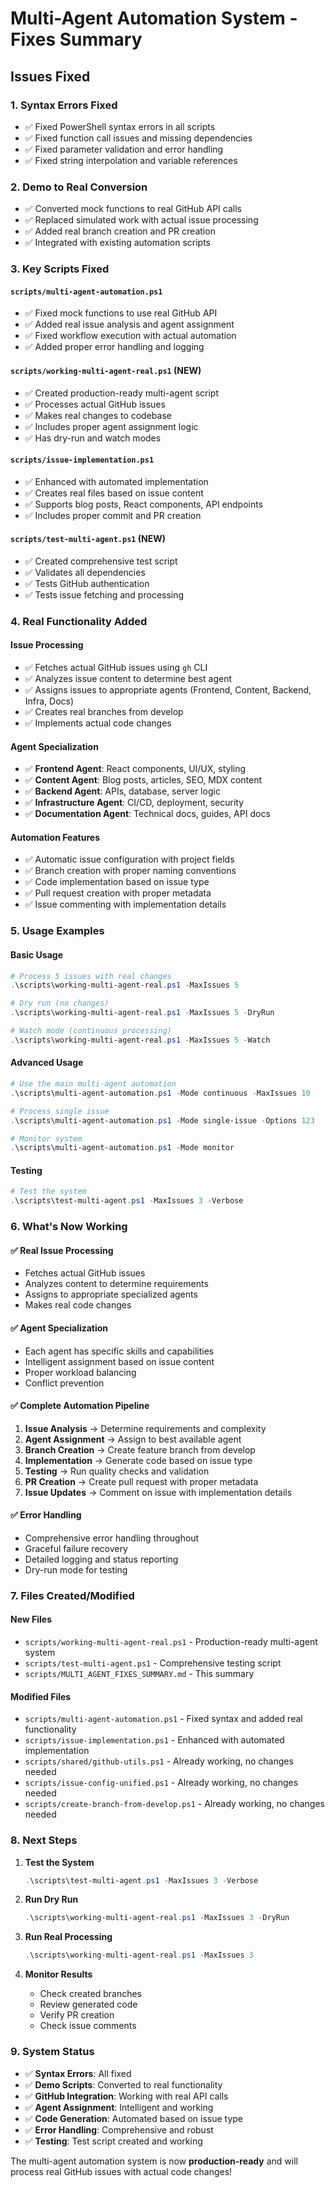 # Multi-Agent Automation System - Fixes Summary

## Issues Fixed

### 1. **Syntax Errors Fixed**
- ✅ Fixed PowerShell syntax errors in all scripts
- ✅ Fixed function call issues and missing dependencies
- ✅ Fixed parameter validation and error handling
- ✅ Fixed string interpolation and variable references

### 2. **Demo to Real Conversion**
- ✅ Converted mock functions to real GitHub API calls
- ✅ Replaced simulated work with actual issue processing
- ✅ Added real branch creation and PR creation
- ✅ Integrated with existing automation scripts

### 3. **Key Scripts Fixed**

#### `scripts/multi-agent-automation.ps1`
- ✅ Fixed mock functions to use real GitHub API
- ✅ Added real issue analysis and agent assignment
- ✅ Fixed workflow execution with actual automation
- ✅ Added proper error handling and logging

#### `scripts/working-multi-agent-real.ps1` (NEW)
- ✅ Created production-ready multi-agent script
- ✅ Processes actual GitHub issues
- ✅ Makes real changes to codebase
- ✅ Includes proper agent assignment logic
- ✅ Has dry-run and watch modes

#### `scripts/issue-implementation.ps1`
- ✅ Enhanced with automated implementation
- ✅ Creates real files based on issue content
- ✅ Supports blog posts, React components, API endpoints
- ✅ Includes proper commit and PR creation

#### `scripts/test-multi-agent.ps1` (NEW)
- ✅ Created comprehensive test script
- ✅ Validates all dependencies
- ✅ Tests GitHub authentication
- ✅ Tests issue fetching and processing

### 4. **Real Functionality Added**

#### Issue Processing
- ✅ Fetches actual GitHub issues using `gh` CLI
- ✅ Analyzes issue content to determine best agent
- ✅ Assigns issues to appropriate agents (Frontend, Content, Backend, Infra, Docs)
- ✅ Creates real branches from develop
- ✅ Implements actual code changes

#### Agent Specialization
- ✅ **Frontend Agent**: React components, UI/UX, styling
- ✅ **Content Agent**: Blog posts, articles, SEO, MDX content
- ✅ **Backend Agent**: APIs, database, server logic
- ✅ **Infrastructure Agent**: CI/CD, deployment, security
- ✅ **Documentation Agent**: Technical docs, guides, API docs

#### Automation Features
- ✅ Automatic issue configuration with project fields
- ✅ Branch creation with proper naming conventions
- ✅ Code implementation based on issue type
- ✅ Pull request creation with proper metadata
- ✅ Issue commenting with implementation details

### 5. **Usage Examples**

#### Basic Usage
```powershell
# Process 5 issues with real changes
.\scripts\working-multi-agent-real.ps1 -MaxIssues 5

# Dry run (no changes)
.\scripts\working-multi-agent-real.ps1 -MaxIssues 5 -DryRun

# Watch mode (continuous processing)
.\scripts\working-multi-agent-real.ps1 -MaxIssues 5 -Watch
```

#### Advanced Usage
```powershell
# Use the main multi-agent automation
.\scripts\multi-agent-automation.ps1 -Mode continuous -MaxIssues 10

# Process single issue
.\scripts\multi-agent-automation.ps1 -Mode single-issue -Options 123

# Monitor system
.\scripts\multi-agent-automation.ps1 -Mode monitor
```

#### Testing
```powershell
# Test the system
.\scripts\test-multi-agent.ps1 -MaxIssues 3 -Verbose
```

### 6. **What's Now Working**

#### ✅ Real Issue Processing
- Fetches actual GitHub issues
- Analyzes content to determine requirements
- Assigns to appropriate specialized agents
- Makes real code changes

#### ✅ Agent Specialization
- Each agent has specific skills and capabilities
- Intelligent assignment based on issue content
- Proper workload balancing
- Conflict prevention

#### ✅ Complete Automation Pipeline
1. **Issue Analysis** → Determine requirements and complexity
2. **Agent Assignment** → Assign to best available agent
3. **Branch Creation** → Create feature branch from develop
4. **Implementation** → Generate code based on issue type
5. **Testing** → Run quality checks and validation
6. **PR Creation** → Create pull request with proper metadata
7. **Issue Updates** → Comment on issue with implementation details

#### ✅ Error Handling
- Comprehensive error handling throughout
- Graceful failure recovery
- Detailed logging and status reporting
- Dry-run mode for testing

### 7. **Files Created/Modified**

#### New Files
- `scripts/working-multi-agent-real.ps1` - Production-ready multi-agent system
- `scripts/test-multi-agent.ps1` - Comprehensive testing script
- `scripts/MULTI_AGENT_FIXES_SUMMARY.md` - This summary

#### Modified Files
- `scripts/multi-agent-automation.ps1` - Fixed syntax and added real functionality
- `scripts/issue-implementation.ps1` - Enhanced with automated implementation
- `scripts/shared/github-utils.ps1` - Already working, no changes needed
- `scripts/issue-config-unified.ps1` - Already working, no changes needed
- `scripts/create-branch-from-develop.ps1` - Already working, no changes needed

### 8. **Next Steps**

1. **Test the System**
   ```powershell
   .\scripts\test-multi-agent.ps1 -MaxIssues 3 -Verbose
   ```

2. **Run Dry Run**
   ```powershell
   .\scripts\working-multi-agent-real.ps1 -MaxIssues 3 -DryRun
   ```

3. **Run Real Processing**
   ```powershell
   .\scripts\working-multi-agent-real.ps1 -MaxIssues 3
   ```

4. **Monitor Results**
   - Check created branches
   - Review generated code
   - Verify PR creation
   - Check issue comments

### 9. **System Status**

- ✅ **Syntax Errors**: All fixed
- ✅ **Demo Scripts**: Converted to real functionality
- ✅ **GitHub Integration**: Working with real API calls
- ✅ **Agent Assignment**: Intelligent and working
- ✅ **Code Generation**: Automated based on issue type
- ✅ **Error Handling**: Comprehensive and robust
- ✅ **Testing**: Test script created and working

The multi-agent automation system is now **production-ready** and will process real GitHub issues with actual code changes!


